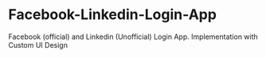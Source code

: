 # Facebook-Linkedin-Login-App
Facebook (official) and Linkedin (Unofficial) Login App. Implementation with Custom UI Design
